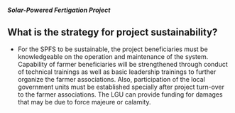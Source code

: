 ##### Solar-Powered Fertigation Project

## What is the strategy for project sustainability?


 - For the SPFS to be sustainable, the project beneficiaries must be knowledgeable on the operation and maintenance of the system. Capability of farmer beneficiaries will be strengthened through conduct of technical trainings as well as basic leadership trainings to further organize the farmer associations. Also, participation of the local government units must be established specially after project turn-over to the farmer associations. The LGU can provide funding for damages that may be due to force majeure or calamity.
